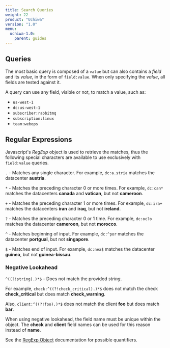 ```yaml
---
title: Search Queries
weight: 22
product: "Uchiwa"
version: "1.0"
menu:
  uchiwa-1.0:
    parent: guides
---
```


## Queries
The most basic query is composed of a `value` but can also contains a *field*
and its *value*, in the form of `field:value`. When only specifying the *value*,
all fields are tested against it.

A query can use any field, visible or not, to match a value, such as:

- `us-west-1`
- `dc:us-west-1`
- `subscriber:rabbitmq`
- `subscription:linux`
- `team:webops`

## Regular Expressions
Javascript's *RegExp* object is used to retrieve the matches, thus the following
special characters are available to use exclusively with `field:value` queries.

`.` - Matches any single character.
For example, `dc:a.stria` matches the datacenter **austria**.

`*` - Matches the preceding character 0 or more times.
For example, `dc:can*` matches the datacenters **canada** and **vatican**, but
not **cameroon**.

`+` - Matches the preceding character 1 or more times.
For example, `dc:ira+` matches the datacenters **iran** and **iraq**, but not
**ireland**.

`?` - Matches the preceding character 0 or 1 time.
For example, `dc:oc?o` matches the datacenter **cameroon**, but not **morocco**.

`^` - Matches beginning of input.
For example, `dc:^por` matches the datacenter **portgual**, but not
**singapore**.

`$` - Matches end of input.
For example, `dc:nea$` matches the datacenter **guinea**, but not
**guinea-bissau**.

### Negative Lookahead
`^((?!string).)*$` - Does not match the provided *string*.

For example, `check:^((?!check_critical).)*$` does not match the check
**check_critical** but does match **check_warning**.

Also, `client:^((?!foo).)*$` does not match the client
**foo** but does match **bar**.

When using negative lookahead, the field name must be unique within the
object. The **check** and **client** field names can be used for this reason
instead of **name**.

See the [RegExp Object](http://www.w3schools.com/jsref/jsref_obj_regexp.asp)
documentation for possible quantifiers.